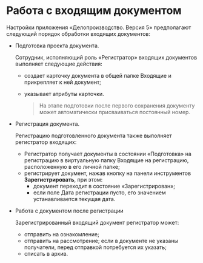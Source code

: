 # Работа с входящим документом

Настройки приложения «Делопроизводство. Версия 5» предполагают следующий порядок обработки входящих документов:

- Подготовка проекта документа.

  Сотрудник, исполняющий роль «Регистратор» входящих документов выполняет следующие действия:

  - создает карточку документа в общей папке Входящие и прикрепляет к ней документ;

  - указывает атрибуты карточки.

    > На этапе подготовки после первого сохранения документу может автоматически присваиваться постоянный номер.

- Регистрация документа.

  Регистрацию подготовленного документа также выполняет регистратор входящих:

  - Регистратор получает документы в состоянии «Подготовка» на регистрацию в виртуальную папку Входящие на регистрацию, расположенную в его личной папке;
  - регистрирует документ, нажав кнопку на панели инструментов **Зарегистрировать**, при этом:
    - документ переходит в состояние «Зарегистрирован»;
    - если поле Дата регистрации пусто, его значением устанавливается текущая дата.

- Работа с документом после регистрации

  Зарегистрированный входящий документ регистратор может:

  - отправить на ознакомление;
  - отправить на рассмотрение; если в документе не указаны получатели, перед отправкой потребуется их указать;
  - списать в архив.